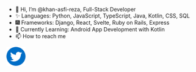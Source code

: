 - 👋 Hi, I’m @khan-asfi-reza, Full-Stack Developer
- ✨ Languages: Python, JavaScript, TypeScript, Java, Kotlin, CSS, SQL
- 🎆 Frameworks: Django, React, Svelte, Ruby on Rails, Express
- 🌱 Currently Learning: Android App Development with Kotlin
- 📫 How to reach me 

<a href="https://www.twitter.com/KhanAsfiReza"><img src="https://github.com/khan-asfi-reza/khan-asfi-reza/blob/master/twitter.png" alt="drawing" width="50"/></a>


<!---
khan-asfi-reza/khan-asfi-reza is a ✨ special ✨ repository because its `README.md` (this file) appears on your GitHub profile.
You can click the Preview link to take a look at your changes.
--->
